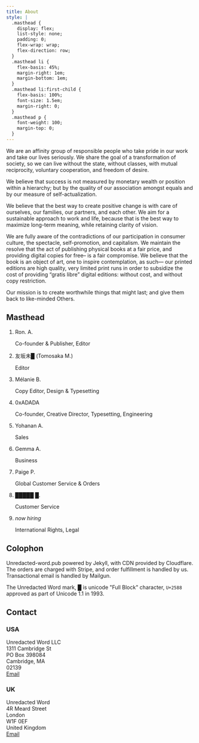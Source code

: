 ```yaml
---
title: About
style: |
  .masthead {
    display: flex;
    list-style: none;
    padding: 0;
    flex-wrap: wrap;
    flex-direction: row;
  }
  .masthead li {
    flex-basis: 45%;
    margin-right: 1em;
    margin-bottom: 1em;
  }
  .masthead li:first-child {
    flex-basis: 100%;
    font-size: 1.5em;
    margin-right: 0;
  }
  .masthead p { 
    font-weight: 100;
    margin-top: 0;
  }
---
```



We are an affinity group of responsible people who take pride in our
work and take our lives seriously. We share the goal of a transformation of society,
so we can live without the state, without classes, with mutual reciprocity,
voluntary cooperation, and freedom of desire.

We believe that success is not measured by monetary wealth or position within a
hierarchy; but by the quality of our association amongst equals and by our measure
of self-actualization.

We believe that the best way to create positive change is with care of ourselves,
our families, our partners, and each other. We aim for a sustainable approach to
work and life, because that is the best way to maximize long-term meaning,
while retaining clarity of vision.

We are fully aware of the contradictions of our participation in consumer culture,
the spectacle, self-promotion, and capitalism. We maintain the resolve that the
act of publishing physical books at a fair price, and providing digital copies for
free– is a fair compromise. We believe that the book is an object of art,
one to inspire contemplation, as such— our printed editions are high quality,
very limited print runs in order to subsidize the cost of providing
“gratis libre” digital editions: without cost, and without copy restriction.

Our mission is to create worthwhile things that might last; and give them back to
like-minded Others.

<h2>Masthead</h2>

<ol class="masthead">
  <li>
    Ron. A.
    <p>
      Co-founder &amp; Publisher, Editor
    </p>
  </li>
  <li>
    友坂未█ (Tomosaka M.)
    <p>
      Editor
    </p>
  </li> 
  <li>
    Mélanie B.
    <p>
      Copy Editor, Design &amp; Typesetting
    </p>
  </li>
  <li>
    0xADADA
    <p>
      Co-founder, Creative Director, Typesetting, Engineering
    </p>
  </li>
  <li>
    Yohanan A.
    <p>
      Sales
    </p>
  </li>
  <li>
    Gemma A.
    <p>
      Business
    </p>
  </li>
  <li>
    Paige P.
    <p>
      Global Customer Service &amp; Orders
    </p>
  </li> 
  <li>
    █████ █.
    <p>
      Customer Service
    </p>
  </li>
  <li>
    <em>now hiring</em>
    <p>
      International Rights, Legal
    </p>
  </li>
</ol>

<h2>Colophon</h2>

Unredacted-word.pub powered by Jekyll, with CDN provided by Cloudflare. The 
orders are charged with Stripe, and order fulfillment is handled by us. 
Transactional email is handled by Mailgun.

The Unredacted Word mark, █ is unicode "Full Block" character, `U+2588`
approved as part of Unicode 1.1 in 1993.

<h2>Contact</h2>

<h3>USA</h3>

Unredacted Word LLC<br>
1311 Cambridge St<br>
PO Box 398084<br>
Cambridge, MA<br>
02139<br>
<a href="mailto:enquiries@unredacted-word.pub" title="Email">Email</a>


<h3>UK</h3>

Unredacted Word<br>
4R Meard Street<br>
London<br>
W1F 0EF<br>
United Kingdom<br>
<a href="mailto:enquiries@unredacted-word.pub" title="Email">Email</a>


